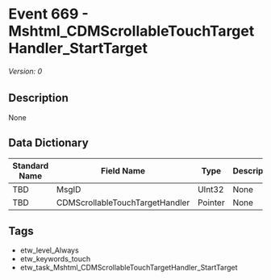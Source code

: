 # Event 669 - Mshtml_CDMScrollableTouchTargetHandler_StartTarget
###### Version: 0

## Description
None

## Data Dictionary
|Standard Name|Field Name|Type|Description|Sample Value|
|---|---|---|---|---|
|TBD|MsgID|UInt32|None|`None`|
|TBD|CDMScrollableTouchTargetHandler|Pointer|None|`None`|

## Tags
* etw_level_Always
* etw_keywords_touch
* etw_task_Mshtml_CDMScrollableTouchTargetHandler_StartTarget